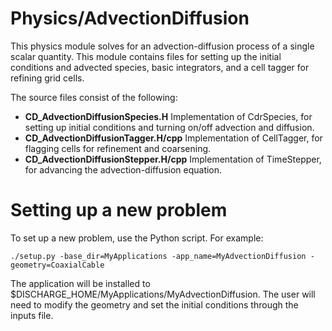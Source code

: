 # Physics/AdvectionDiffusion
This physics module solves for an advection-diffusion process of a single scalar quantity. This module contains files for setting up the initial conditions
and advected species, basic integrators, and a cell tagger for refining grid cells. 

The source files consist of the following:

* **CD_AdvectionDiffusionSpecies.H** Implementation of CdrSpecies, for setting up initial conditions and turning on/off advection and diffusion.
* **CD_AdvectionDiffusionTagger.H/cpp**  Implementation of CellTagger, for flagging cells for refinement and coarsening.
* **CD_AdvectionDiffusionStepper.H/cpp** Implementation of TimeStepper, for advancing the advection-diffusion equation. 

# Setting up a new problem
To set up a new problem, use the Python script. For example:

```shell
./setup.py -base_dir=MyApplications -app_name=MyAdvectionDiffusion -geometry=CoaxialCable
```

The application will be installed to $DISCHARGE_HOME/MyApplications/MyAdvectionDiffusion.
The user will need to modify the geometry and set the initial conditions through the inputs file. 
